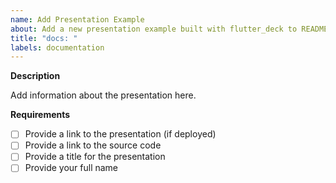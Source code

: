 ```yaml
---
name: Add Presentation Example
about: Add a new presentation example built with flutter_deck to README.md
title: "docs: "
labels: documentation
---
```


**Description**

Add information about the presentation here.

**Requirements**

- [ ] Provide a link to the presentation (if deployed)
- [ ] Provide a link to the source code
- [ ] Provide a title for the presentation
- [ ] Provide your full name
